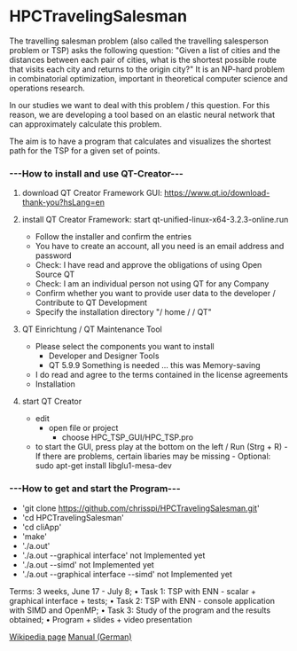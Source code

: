 # HPCTravelingSalesman

The travelling salesman problem (also called the travelling salesperson problem or TSP) asks the following question: "Given a list of cities and the distances between each pair of cities, what is the shortest possible route that visits each city and returns to the origin city?" It is an NP-hard problem in combinatorial optimization, important in theoretical computer science and operations research.

In our studies we want to deal with this problem / this question. For this reason, we are developing a tool based on an elastic neural network that can approximately calculate this problem.

The aim is to have a program that calculates and visualizes the shortest path for the TSP for a given set of points.



### ---How to install and use QT-Creator---

1. download QT Creator Framework GUI: https://www.qt.io/download-thank-you?hsLang=en
    

2. install QT Creator Framework: start qt-unified-linux-x64-3.2.3-online.run
    - Follow the installer and confirm the entries
    - You have to create an account, all you need is an email address and password
    - Check: I have read and approve the obligations of using Open Source QT
    - Check: I am an individual person not using QT for any Company
    - Confirm whether you want to provide user data to the developer / Contribute to QT Development
    - Specify the installation directory "/ home / <user> / QT"

3. QT Einrichtung / QT Maintenance Tool
    - Please select the components you want to install
        - Developer and Designer Tools
        - QT 5.9.9    Something is needed ... this was Memory-saving
    - I do read and agree to the terms contained in the license agreements
    - Installation

    
4. start QT Creator
    - edit
        - open file or project
            - choose HPC_TSP_GUI/HPC_TSP.pro
    - to start the GUI, press play at the bottom on the left  / Run (Strg + R)
          - If there are problems, certain libaries may be missing
          - Optional:       sudo apt-get install libglu1-mesa-dev
    

### ---How to get and start the Program---

- 'git clone https://github.com/chrisspi/HPCTravelingSalesman.git'
- 'cd HPCTravelingSalesman'
- 'cd cliApp'
- 'make'
- './a.out'
- './a.out --graphical interface' not Implemented yet
- './a.out --simd' not Implemented yet
- './a.out --graphical interface --simd' not Implemented yet


Terms: 3 weeks, June 17 - July 8;
• Task 1: TSP with ENN - scalar + graphical interface + tests;
• Task 2: TSP with ENN - console application with SIMD and OpenMP;
• Task 3: Study of the program and the results obtained;
• Program + slides + video presentation


 [Wikipedia page](https://de.wikipedia.org/wiki/Qt_(Bibliothek))
 [Manual (German)](https://de.wikibooks.org/wiki/Qt_für_C%2B%2B-Anfänge)
